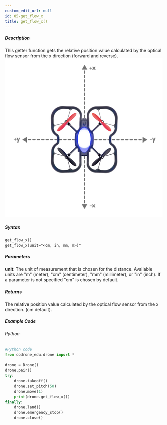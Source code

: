 ```yaml
---
custom_edit_url: null
id: 05-get_flow_x
title: get_flow_x()
---
```


##### Description

This getter function gets the relative position value calculated by the optical flow sensor from the x direction (forward and reverse). <br />
![x position image](topdown_xy.png)

##### Syntax
```get_flow_x()```<br />
```get_flow_x(unit="<cm, in, mm, m>)"```<br />

##### Parameters
**unit**: The unit of measurement that is chosen for the distance. Available units are "m" (meter), "cm" (centimeter), "mm" (millimeter), or "in" (inch). If a parameter is not specified "cm" is chosen by default.


##### Returns

The relative position value calculated by the optical flow sensor from the x direction. (cm default).

##### Example Code
###### Python
```python
#Python code
from codrone_edu.drone import *

drone = Drone()
drone.pair()
try:
    drone.takeoff()
    drone.set_pitch(50)
    drone.move(1)
    print(drone.get_flow_x())
finally:
    drone.land()
    drone.emergency_stop()
    drone.close()
    
```